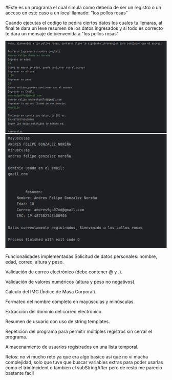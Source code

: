#Este es un programa el cual simula como deberia de ser un registro o un acceso en este caso a un local llamado: 
"los pollos rosas"

Cuando ejecutas el codigo te pedira ciertos datos los cuales tu llenaras, al final te dara un leve resumen de los datos ingresados
y si todo es correcto te dara un mensaje de bienvenida a "los pollos rosas"

![img.png](img/img.png)
![img_1.png](img/img_1.png)

Funcionalidades implementadas
Solicitud de datos personales: nombre, edad, correo, altura y peso.

Validación de correo electrónico (debe contener @ y .).

Validación de valores numéricos (altura y peso no negativos).

Cálculo del IMC (Índice de Masa Corporal).

Formateo del nombre completo en mayúsculas y minúsculas.

Extracción del dominio del correo electrónico.

Resumen de usuario con uso de string templates.

Repetición del programa para permitir múltiples registros sin cerrar el programa.

Almacenamiento de usuarios registrados en una lista temporal.

Retos:
no vi mucho reto ya que era algo basico asi que no vi mucha complejidad, solo que tuve que buscar variables extras para poder usarlas
como el trimIncident o tambien el subStringAfter pero de resto me parecio bastante facil
